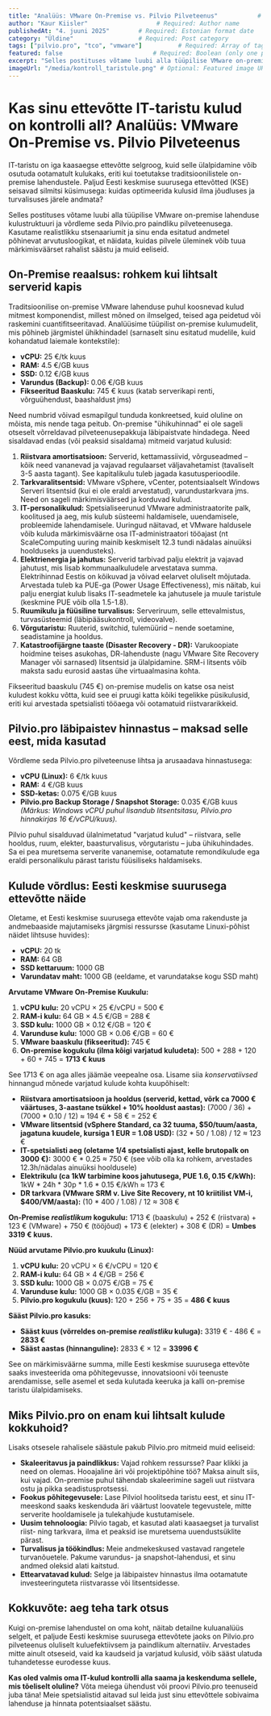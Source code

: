 ```yaml
---
title: "Analüüs: VMware On-Premise vs. Pilvio Pilveteenus"           # Required: Post title
author: "Kaur Kiisler"                   # Required: Author name
publishedAt: "4. juuni 2025"        # Required: Estonian format date
category: "Üldine"                  # Required: Post category
tags: ["pilvio.pro", "tco", "vmware"]          # Required: Array of tags
featured: false                         # Required: Boolean (only one post should be true)
excerpt: "Selles postituses võtame luubi alla tüüpilise VMware on-premise lahenduse kulustruktuuri ja võrdleme seda Pilvio.pro paindliku pilveteenusega."         # Optional: Custom excerpt (auto-generated if not provided)
imageUrl: "/media/kontroll_taristule.png" # Optional: Featured image URL
---
```

# Kas sinu ettevõtte IT-taristu kulud on kontrolli all? Analüüs: VMware On-Premise vs. Pilvio Pilveteenus

IT-taristu on iga kaasaegse ettevõtte selgroog, kuid selle ülalpidamine võib osutuda ootamatult kulukaks, eriti kui toetutakse traditsioonilistele on-premise lahendustele. Paljud Eesti keskmise suurusega ettevõtted (KSE) seisavad silmitsi küsimusega: kuidas optimeerida kulusid ilma jõudluses ja turvalisuses järele andmata?

Selles postituses võtame luubi alla tüüpilise VMware on-premise lahenduse kulustruktuuri ja võrdleme seda Pilvio.pro paindliku pilveteenusega. Kasutame realistlikku stsenaariumit ja sinu enda esitatud andmetel põhinevat arvutusloogikat, et näidata, kuidas pilvele üleminek võib tuua märkimisväärset rahalist säästu ja muid eeliseid.

## On-Premise reaalsus: rohkem kui lihtsalt serverid kapis

Traditsioonilise on-premise VMware lahenduse puhul koosnevad kulud mitmest komponendist, millest mõned on ilmselged, teised aga peidetud või raskemini cuantifitseeritavad. Analüüsime tüüpilist on-premise kulumudelit, mis põhineb järgmistel ühikhindadel (sarnaselt sinu esitatud mudelile, kuid kohandatud laiemale kontekstile):

* **vCPU:** 25 €/tk kuus
* **RAM:** 4.5 €/GB kuus
* **SSD:** 0.12 €/GB kuus
* **Varundus (Backup):** 0.06 €/GB kuus
* **Fikseeritud Baaskulu:** 745 € kuus (katab serverikapi renti, võrguühendust, baashaldust jms)

Need numbrid võivad esmapilgul tunduda konkreetsed, kuid oluline on mõista, mis nende taga peitub. On-premise "ühikuhinnad" ei ole sageli otseselt võrreldavad pilveteenusepakkuja läbipaistvate hindadega. Need sisaldavad endas (või peaksid sisaldama) mitmeid varjatud kulusid:

1.  **Riistvara amortisatsioon:** Serverid, kettamassiivid, võrguseadmed – kõik need vananevad ja vajavad regulaarset väljavahetamist (tavaliselt 3-5 aasta tagant). See kapitalikulu tuleb jagada kasutusperioodile.
2.  **Tarkvaralitsentsid:** VMware vSphere, vCenter, potentsiaalselt Windows Serveri litsentsid (kui ei ole eraldi arvestatud), varundustarkvara jms. Need on sageli märkimisväärsed ja korduvad kulud.
3.  **IT-personalikulud:** Spetsialiseerunud VMware administraatorite palk, koolitused ja aeg, mis kulub süsteemi haldamisele, uuendamisele, probleemide lahendamisele. Uuringud näitavad, et VMware haldusele võib kuluda märkimisväärne osa IT-administraatori tööajast (nt ScaleComputing uuring mainib keskmiselt 12.3 tundi nädalas ainuüksi hoolduseks ja uuendusteks).
4.  **Elektrienergia ja jahutus:** Serverid tarbivad palju elektrit ja vajavad jahutust, mis lisab kommunaalkuludele arvestatava summa. Elektrihinnad Eestis on kõikuvad ja võivad eelarvet oluliselt mõjutada. Arvestada tuleb ka PUE-ga (Power Usage Effectiveness), mis näitab, kui palju energiat kulub lisaks IT-seadmetele ka jahutusele ja muule taristule (keskmine PUE võib olla 1.5-1.8).
5.  **Ruumikulu ja füüsiline turvalisus:** Serveriruum, selle ettevalmistus, turvasüsteemid (läbipääsukontroll, videovalve).
6.  **Võrgutaristu:** Ruuterid, switchid, tulemüürid – nende soetamine, seadistamine ja hooldus.
7.  **Katastroofijärgne taaste (Disaster Recovery - DR):** Varukoopiate hoidmine teises asukohas, DR-lahenduste (nagu VMware Site Recovery Manager või sarnased) litsentsid ja ülalpidamine. SRM-i litsents võib maksta sadu eurosid aastas ühe virtuaalmasina kohta.

Fikseeritud baaskulu (745 €) on-premise mudelis on katse osa neist kuludest kokku võtta, kuid see ei pruugi katta kõiki tegelikke püsikulusid, eriti kui arvestada spetsialisti tööaega või ootamatuid riistvararikkeid.

## Pilvio.pro läbipaistev hinnastus – maksad selle eest, mida kasutad

Võrdleme seda Pilvio.pro pilveteenuse lihtsa ja arusaadava hinnastusega:

* **vCPU (Linux):** 6 €/tk kuus
* **RAM:** 4 €/GB kuus
* **SSD-ketas:** 0.075 €/GB kuus
* **Pilvio.pro Backup Storage / Snapshot Storage:** 0.035 €/GB kuus
    *(Märkus: Windows vCPU puhul lisandub litsentsitasu, Pilvio.pro hinnakirjas 16 €/vCPU/kuus).*

Pilvio puhul sisalduvad ülalnimetatud "varjatud kulud" – riistvara, selle hooldus, ruum, elekter, baasturvalisus, võrgutaristu – juba ühikuhindades. Sa ei pea muretsema serverite vananemise, ootamatute remondikulude ega eraldi personalikulu pärast taristu füüsiliseks haldamiseks.

## Kulude võrdlus: Eesti keskmise suurusega ettevõtte näide

Oletame, et Eesti keskmise suurusega ettevõte vajab oma rakenduste ja andmebaaside majutamiseks järgmisi ressursse (kasutame Linuxi-põhist näidet lihtsuse huvides):

* **vCPU:** 20 tk
* **RAM:** 64 GB
* **SSD kettaruum:** 1000 GB
* **Varundatav maht:** 1000 GB (eeldame, et varundatakse kogu SSD maht)

**Arvutame VMware On-Premise Kuukulu:**

1.  **vCPU kulu:** 20 vCPU × 25 €/vCPU = 500 €
2.  **RAM-i kulu:** 64 GB × 4.5 €/GB = 288 €
3.  **SSD kulu:** 1000 GB × 0.12 €/GB = 120 €
4.  **Varunduse kulu:** 1000 GB × 0.06 €/GB = 60 €
5.  **VMware baaskulu (fikseeritud):** 745 €
6.  **On-premise kogukulu (ilma kõigi varjatud kuludeta):** 500 + 288 + 120 + 60 + 745 = **1713 € kuus**

See 1713 € on aga alles jäämäe veepealne osa. Lisame siia *konservatiivsed* hinnangud mõnede varjatud kulude kohta kuupõhiselt:

* **Riistvara amortisatsioon ja hooldus (serverid, kettad, võrk ca 7000 € väärtuses, 3-aastane tsükkel + 10% hooldust aastas):** (7000 / 36) + (7000 \* 0.10 / 12) ≈ 194 € + 58 € = 252 €
* **VMware litsentsid (vSphere Standard, ca 32 tuuma, $50/tuum/aasta, jagatuna kuudele, kursiga 1 EUR = 1.08 USD):** (32 \* 50 / 1.08) / 12 ≈ 123 €
* **IT-spetsialisti aeg (oletame 1/4 spetsialisti ajast, kelle brutopalk on 3000 €):** 3000 € \* 0.25 ≈ 750 € (see võib olla ka rohkem, arvestades 12.3h/nädalas ainuüksi hooldusele)
* **Elektrikulu (ca 1kW tarbimine koos jahutusega, PUE 1.6, 0.15 €/kWh):** 1kW \* 24h \* 30p \* 1.6 \* 0.15 €/kWh ≈ 173 €
* **DR tarkvara (VMware SRM v. Live Site Recovery, nt 10 kriitilist VM-i, $400/VM/aasta):** (10 \* 400 / 1.08) / 12 ≈ 308 €

**On-Premise *realistlikum* kogukulu:** 1713 € (baaskulu) + 252 € (riistvara) + 123 € (VMware) + 750 € (tööjõud) + 173 € (elekter) + 308 € (DR) = **Umbes 3319 € kuus.**

**Nüüd arvutame Pilvio.pro kuukulu (Linux):**

1.  **vCPU kulu:** 20 vCPU × 6 €/vCPU = 120 €
2.  **RAM-i kulu:** 64 GB × 4 €/GB = 256 €
3.  **SSD kulu:** 1000 GB × 0.075 €/GB = 75 €
4.  **Varunduse kulu:** 1000 GB × 0.035 €/GB = 35 €
5.  **Pilvio.pro kogukulu (kuus):** 120 + 256 + 75 + 35 = **486 € kuus**

**Sääst Pilvio.pro kasuks:**

* **Sääst kuus (võrreldes on-premise *realistliku* kuluga):** 3319 € - 486 € = **2833 €**
* **Sääst aastas (hinnanguline):** 2833 € × 12 = **33996 €**

See on märkimisväärne summa, mille Eesti keskmise suurusega ettevõte saaks investeerida oma põhitegevusse, innovatsiooni või teenuste arendamisse, selle asemel et seda kulutada keeruka ja kalli on-premise taristu ülalpidamiseks.

## Miks Pilvio.pro on enam kui lihtsalt kulude kokkuhoid?

Lisaks otsesele rahalisele säästule pakub Pilvio.pro mitmeid muid eeliseid:

* **Skaleeritavus ja paindlikkus:** Vajad rohkem ressursse? Paar klikki ja need on olemas. Hooajaline äri või projektipõhine töö? Maksa ainult siis, kui vajad. On-premise puhul tähendab skaleerimine sageli uut riistvara ostu ja pikka seadistusprotsessi.
* **Fookus põhitegevusele:** Lase Pilviol hoolitseda taristu eest, et sinu IT-meeskond saaks keskenduda äri väärtust loovatele tegevustele, mitte serverite hooldamisele ja tulekahjude kustutamisele.
* **Uusim tehnoloogia:** Pilvio tagab, et kasutad alati kaasaegset ja turvalist riist- ning tarkvara, ilma et peaksid ise muretsema uuendustsüklite pärast.
* **Turvalisus ja töökindlus:** Meie andmekeskused vastavad rangetele turvanõuetele. Pakume varundus- ja snapshot-lahendusi, et sinu andmed oleksid alati kaitstud.
* **Ettearvatavad kulud:** Selge ja läbipaistev hinnastus ilma ootamatute investeeringuteta riistvarasse või litsentsidesse.

## Kokkuvõte: aeg teha tark otsus

Kuigi on-premise lahendustel on oma koht, näitab detailne kuluanalüüs selgelt, et paljude Eesti keskmise suurusega ettevõtete jaoks on Pilvio.pro pilveteenus oluliselt kuluefektiivsem ja paindlikum alternatiiv. Arvestades mitte ainult otseseid, vaid ka kaudseid ja varjatud kulusid, võib sääst ulatuda tuhandetesse eurodesse kuus.

**Kas oled valmis oma IT-kulud kontrolli alla saama ja keskenduma sellele, mis tõeliselt oluline?** Võta meiega ühendust või proovi Pilvio.pro teenuseid juba täna! Meie spetsialistid aitavad sul leida just sinu ettevõttele sobivaima lahenduse ja hinnata potentsiaalset säästu.
